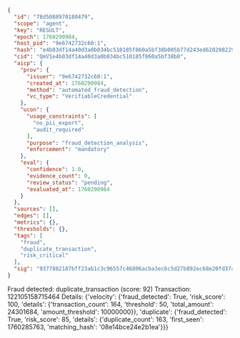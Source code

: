 ```json
{
  "id": "78d5088970180479",
  "scope": "agent",
  "key": "RESULT",
  "epoch": 1760290984,
  "host_pid": "9e6742732c60:1",
  "hash": "e4b03df14a40d3a0b034bc510185f860a5bf38b005b77d243ed620208229fc7e",
  "cid": "QmV1e4b03df14a40d3a0b034bc510185f860a5bf38b0",
  "aicp": {
    "prov": {
      "issuer": "9e6742732c60:1",
      "created_at": 1760290984,
      "method": "automated_fraud_detection",
      "vc_type": "VerifiableCredential"
    },
    "ucon": {
      "usage_constraints": [
        "no_pii_export",
        "audit_required"
      ],
      "purpose": "fraud_detection_analysis",
      "enforcement": "mandatory"
    },
    "eval": {
      "confidence": 1.0,
      "evidence_count": 0,
      "review_status": "pending",
      "evaluated_at": 1760290984
    }
  },
  "sources": [],
  "edges": [],
  "metrics": {},
  "thresholds": {},
  "tags": [
    "fraud",
    "duplicate_transaction",
    "risk_critical"
  ],
  "sig": "9377882187bff23ab1c3c96557c46806acba3ec6c5d27b892ec68e20fd37a4a3"
}
```

Fraud detected: duplicate_transaction (score: 92)
Transaction: 122105158715464
Details: {'velocity': {'fraud_detected': True, 'risk_score': 100, 'details': {'transaction_count': 164, 'threshold': 50, 'total_amount': 24301684, 'amount_threshold': 10000000}}, 'duplicate': {'fraud_detected': True, 'risk_score': 85, 'details': {'duplicate_count': 163, 'first_seen': 1760285763, 'matching_hash': '08e14bce24e2b1ea'}}}